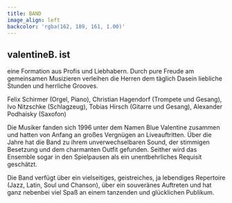 ```yaml
---
title: BAND
image_align: left
backcolor: 'rgba(162, 189, 161, 1.00)'
---
```


## valentineB. ist
eine Formation aus Profis und Liebhabern. Durch pure Freude am gemeinsamen Musizieren verleihen die Herren dem täglich Dasein liebliche Stunden und herrliche Grooves.    

Felix Schirmer (Orgel, Piano), Christian Hagendorf (Trompete und Gesang), Ivo Nitzschke (Schlagzeug),
Tobias Hirsch (Gitarre und Gesang), Alexander Podhaisky (Saxofon)

Die Musiker fanden sich 1996 unter dem Namen Blue Valentine zusammen und hatten von Anfang an großes Vergnügen an Liveauftritten. Über die Jahre hat die Band zu ihrem unverwechselbaren Sound, der stimmigen Besetzung und dem charmanten Outfit gefunden. Seither wird das Ensemble sogar in den Spielpausen als ein unentbehrliches Requisit geschätzt.

Die Band verfügt über ein vielseitiges, geistreiches, ja lebendiges Repertoire (Jazz, Latin, Soul und Chanson), über ein souveränes Auftreten und hat ganz nebenbei viel Spaß an einem tanzenden und glücklichen Publikum.

